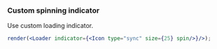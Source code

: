 ### Custom spinning indicator

Use custom loading indicator.

<!--start-code-->

```jsx
render(<Loader indicator={<Icon type="sync" size={25} spin/>}/>);
```

<!--end-code-->
